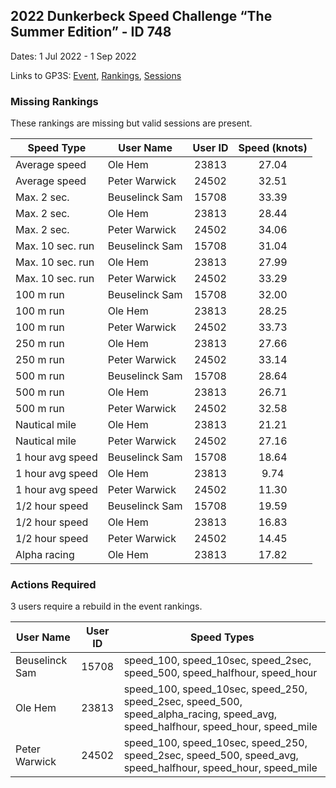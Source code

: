 ## 2022 Dunkerbeck Speed Challenge “The Summer Edition” - ID 748

Dates: 1 Jul 2022 - 1 Sep 2022

Links to GP3S: [Event](https://www.gps-speedsurfing.com/default.aspx?mnu=event&val=748), [Rankings](https://www.gps-speedsurfing.com/default.aspx?mnu=eventranking&val=748), [Sessions](https://www.gps-speedsurfing.com/default.aspx?mnu=eventsessions&val=748)

### Missing Rankings

These rankings are missing but valid sessions are present.

| Speed Type | User Name | User ID | Speed (knots) |
| ---------- | --------- | :-----: | :-----------: |
| Average speed | Ole Hem | 23813 | 27.04 |
| Average speed | Peter Warwick | 24502 | 32.51 |
| Max. 2 sec. | Beuselinck Sam | 15708 | 33.39 |
| Max. 2 sec. | Ole Hem | 23813 | 28.44 |
| Max. 2 sec. | Peter Warwick | 24502 | 34.06 |
| Max. 10 sec. run | Beuselinck Sam | 15708 | 31.04 |
| Max. 10 sec. run | Ole Hem | 23813 | 27.99 |
| Max. 10 sec. run | Peter Warwick | 24502 | 33.29 |
| 100 m run | Beuselinck Sam | 15708 | 32.00 |
| 100 m run | Ole Hem | 23813 | 28.25 |
| 100 m run | Peter Warwick | 24502 | 33.73 |
| 250 m run | Ole Hem | 23813 | 27.66 |
| 250 m run | Peter Warwick | 24502 | 33.14 |
| 500 m run | Beuselinck Sam | 15708 | 28.64 |
| 500 m run | Ole Hem | 23813 | 26.71 |
| 500 m run | Peter Warwick | 24502 | 32.58 |
| Nautical mile | Ole Hem | 23813 | 21.21 |
| Nautical mile | Peter Warwick | 24502 | 27.16 |
| 1 hour avg speed | Beuselinck Sam | 15708 | 18.64 |
| 1 hour avg speed | Ole Hem | 23813 | 9.74 |
| 1 hour avg speed | Peter Warwick | 24502 | 11.30 |
| 1/2 hour speed | Beuselinck Sam | 15708 | 19.59 |
| 1/2 hour speed | Ole Hem | 23813 | 16.83 |
| 1/2 hour speed | Peter Warwick | 24502 | 14.45 |
| Alpha racing | Ole Hem | 23813 | 17.82 |

### Actions Required

3 users require a rebuild in the event rankings.

| User Name | User ID | Speed Types |
| --------- | :-----: | ----------- |
| Beuselinck Sam | 15708 | speed_100, speed_10sec, speed_2sec, speed_500, speed_halfhour, speed_hour |
| Ole Hem | 23813 | speed_100, speed_10sec, speed_250, speed_2sec, speed_500, speed_alpha_racing, speed_avg, speed_halfhour, speed_hour, speed_mile |
| Peter Warwick | 24502 | speed_100, speed_10sec, speed_250, speed_2sec, speed_500, speed_avg, speed_halfhour, speed_hour, speed_mile |
